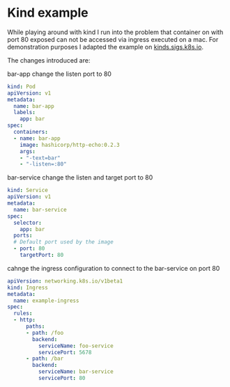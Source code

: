 # Kind example 

While playing around with kind  I run into the problem that container on with port 80 exposed can not be accessed via ingress executed on a mac.
For demonstration purposes I adapted the example on [kinds.sigs.k8s.io](https://kind.sigs.k8s.io/docs/user/ingress/).

The changes introduced are:

bar-app change the listen port to 80
```yaml
kind: Pod
apiVersion: v1
metadata:
  name: bar-app
  labels:
    app: bar
spec:
  containers:
  - name: bar-app
    image: hashicorp/http-echo:0.2.3
    args:
    - "-text=bar"
    - "-listen=:80"
```

bar-service change the listen and target port to 80
```yaml
kind: Service
apiVersion: v1
metadata:
  name: bar-service
spec:
  selector:
    app: bar
  ports:
  # Default port used by the image
  - port: 80
    targetPort: 80
```

cahnge the ingress configuration to connect to the bar-service on port 80
```yaml
apiVersion: networking.k8s.io/v1beta1
kind: Ingress
metadata:
  name: example-ingress
spec:
  rules:
  - http:
      paths:
      - path: /foo
        backend:
          serviceName: foo-service
          servicePort: 5678
      - path: /bar
        backend:
          serviceName: bar-service
          servicePort: 80
```